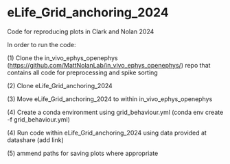 # eLife_Grid_anchoring_2024
Code for reproducing plots in Clark and Nolan 2024

In order to run the code:

(1) Clone the in_vivo_ephys_openephys (https://github.com/MattNolanLab/in_vivo_ephys_openephys/) repo that contains all code for preprocessing and spike sorting

(2) Clone eLife_Grid_anchoring_2024

(3) Move eLife_Grid_anchoring_2024 to within in_vivo_ephys_openephys

(4) Create a conda environment using grid_behaviour.yml (conda env create -f grid_behaviour.yml)

(4) Run code within eLife_Grid_anchoring_2024 using data provided at datashare (add link)

(5) ammend paths for saving plots where appropriate
